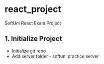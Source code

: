 # react_project
SoftUni React Exam Project


## 1. Initialize Project
 * Initialize git repo
 * Add server folder - softuni practice server